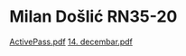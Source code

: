 # Milan Došlić RN35-20


[ActivePass.pdf](https://github.com/RAF-UI-2022/Milan/files/10015712/ActivePass.pdf)
[14. decembar.pdf](https://github.com/RAF-UI-2022/Milan/files/10229572/14.decembar.pdf)
